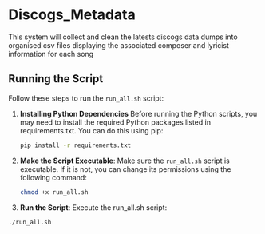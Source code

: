 # Discogs_Metadata
This system will collect and clean the latests discogs data dumps into organised csv files displaying the associated composer and lyricist information for each song


## Running the Script

Follow these steps to run the `run_all.sh` script:
1. **Installing Python Dependencies**
Before running the Python scripts, you may need to install the required Python packages listed in requirements.txt. You can do this using pip:
    ```bash
    pip install -r requirements.txt
    
3. **Make the Script Executable**:
   Make sure the `run_all.sh` script is executable. If it is not, you can change its permissions using the following command:

   ```bash
   chmod +x run_all.sh

4. **Run the Script**:
   Execute the run_all.sh script:

  ```bash
  ./run_all.sh
